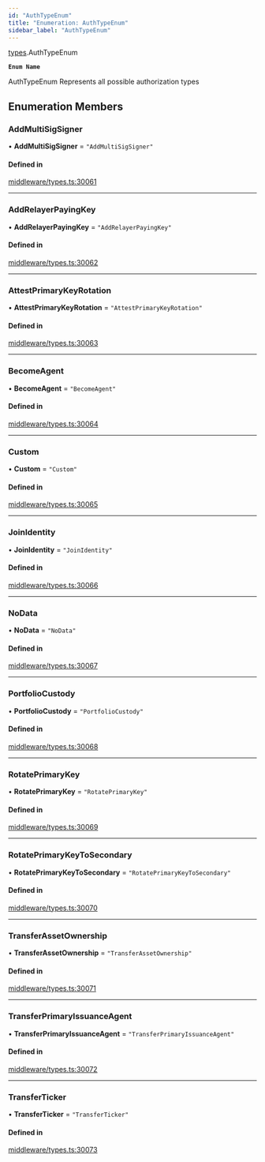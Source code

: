 ```yaml
---
id: "AuthTypeEnum"
title: "Enumeration: AuthTypeEnum"
sidebar_label: "AuthTypeEnum"
---
```


[types](../../../modules/Types/Types.md).AuthTypeEnum

**`Enum Name`**

 AuthTypeEnum
 Represents all possible authorization types

## Enumeration Members

### AddMultiSigSigner

• **AddMultiSigSigner** = ``"AddMultiSigSigner"``

#### Defined in

[middleware/types.ts:30061](https://github.com/PolymeshAssociation/polymesh-sdk/blob/b6f9fb883/src/middleware/types.ts#L30061)

___

### AddRelayerPayingKey

• **AddRelayerPayingKey** = ``"AddRelayerPayingKey"``

#### Defined in

[middleware/types.ts:30062](https://github.com/PolymeshAssociation/polymesh-sdk/blob/b6f9fb883/src/middleware/types.ts#L30062)

___

### AttestPrimaryKeyRotation

• **AttestPrimaryKeyRotation** = ``"AttestPrimaryKeyRotation"``

#### Defined in

[middleware/types.ts:30063](https://github.com/PolymeshAssociation/polymesh-sdk/blob/b6f9fb883/src/middleware/types.ts#L30063)

___

### BecomeAgent

• **BecomeAgent** = ``"BecomeAgent"``

#### Defined in

[middleware/types.ts:30064](https://github.com/PolymeshAssociation/polymesh-sdk/blob/b6f9fb883/src/middleware/types.ts#L30064)

___

### Custom

• **Custom** = ``"Custom"``

#### Defined in

[middleware/types.ts:30065](https://github.com/PolymeshAssociation/polymesh-sdk/blob/b6f9fb883/src/middleware/types.ts#L30065)

___

### JoinIdentity

• **JoinIdentity** = ``"JoinIdentity"``

#### Defined in

[middleware/types.ts:30066](https://github.com/PolymeshAssociation/polymesh-sdk/blob/b6f9fb883/src/middleware/types.ts#L30066)

___

### NoData

• **NoData** = ``"NoData"``

#### Defined in

[middleware/types.ts:30067](https://github.com/PolymeshAssociation/polymesh-sdk/blob/b6f9fb883/src/middleware/types.ts#L30067)

___

### PortfolioCustody

• **PortfolioCustody** = ``"PortfolioCustody"``

#### Defined in

[middleware/types.ts:30068](https://github.com/PolymeshAssociation/polymesh-sdk/blob/b6f9fb883/src/middleware/types.ts#L30068)

___

### RotatePrimaryKey

• **RotatePrimaryKey** = ``"RotatePrimaryKey"``

#### Defined in

[middleware/types.ts:30069](https://github.com/PolymeshAssociation/polymesh-sdk/blob/b6f9fb883/src/middleware/types.ts#L30069)

___

### RotatePrimaryKeyToSecondary

• **RotatePrimaryKeyToSecondary** = ``"RotatePrimaryKeyToSecondary"``

#### Defined in

[middleware/types.ts:30070](https://github.com/PolymeshAssociation/polymesh-sdk/blob/b6f9fb883/src/middleware/types.ts#L30070)

___

### TransferAssetOwnership

• **TransferAssetOwnership** = ``"TransferAssetOwnership"``

#### Defined in

[middleware/types.ts:30071](https://github.com/PolymeshAssociation/polymesh-sdk/blob/b6f9fb883/src/middleware/types.ts#L30071)

___

### TransferPrimaryIssuanceAgent

• **TransferPrimaryIssuanceAgent** = ``"TransferPrimaryIssuanceAgent"``

#### Defined in

[middleware/types.ts:30072](https://github.com/PolymeshAssociation/polymesh-sdk/blob/b6f9fb883/src/middleware/types.ts#L30072)

___

### TransferTicker

• **TransferTicker** = ``"TransferTicker"``

#### Defined in

[middleware/types.ts:30073](https://github.com/PolymeshAssociation/polymesh-sdk/blob/b6f9fb883/src/middleware/types.ts#L30073)

